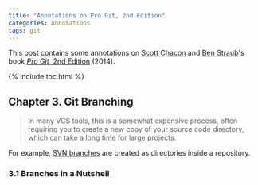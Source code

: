 ```yaml
---
title: "Annotations on Pro Git, 2nd Edition"
categories: Annotations
tags: git
---
```


This post contains some annotations on [Scott Chacon](https://github.com/schacon) and [Ben Straub](https://github.com/ben)'s book [*Pro Git*, 2nd Edition](https://git-scm.com/book/en/v2) (2014).

{% include toc.html %}

## Chapter 3. Git Branching

> In many VCS tools, this is a somewhat expensive process, often requiring you to create a new copy of your source code directory, which can take a long time for large projects.

For example, [SVN branches](https://www.perforce.com/blog/vcs/svn-branching-and-merging) are created as directories inside a repository.

### 3.1 Branches in a Nutshell
